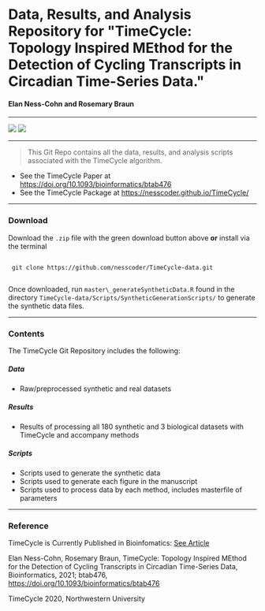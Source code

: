# Data, Results, and Analysis Repository for "TimeCycle: Topology Inspired MEthod for the Detection of Cycling Transcripts in Circadian Time-Series Data."

#### Elan Ness-Cohn and Rosemary Braun

------------------------------------------------------------------------

<!-- badges: start -->
[![](https://img.shields.io/badge/10.1093/bioinformatics/btab476-yellow.svg)](https://doi.org/10.1093/bioinformatics/btab476)
[![](https://img.shields.io/github/repo-size/nesscoder/TimeCycle-data)](https://github.com/nesscoder/TimeCycle-data)
<!-- badges: end -->

------------------------------------------------------------------------

> This Git Repo contains all the data, results, and analysis scripts associated with the TimeCycle algorithm.

-   See the TimeCycle Paper at <https://doi.org/10.1093/bioinformatics/btab476>
-   See the TimeCycle Package at <https://nesscoder.github.io/TimeCycle/>

------------------------------------------------------------------------

### Download

Download the `.zip` file with the green download button above **or** install via the terminal

```{r}
 
 git clone https://github.com/nesscoder/TimeCycle-data.git
 
```

Once downloaded, run `master\_generateSyntheticData.R` found in the directory `TimeCycle-data/Scripts/SyntheticGenerationScripts/` to generate the synthetic data files.

------------------------------------------------------------------------

### Contents

The TimeCycle Git Repository includes the following:

##### Data

-   Raw/preprocessed synthetic and real datasets

##### Results

-   Results of processing all 180 synthetic and 3 biological datasets with TimeCycle and accompany methods

##### Scripts

-   Scripts used to generate the synthetic data
-   Scripts used to generate each figure in the manuscript
-   Scripts used to process data by each method, includes masterfile of parameters

------------------------------------------------------------------------

### Reference

TimeCycle is Currently Published in Bioinfomatics: [See Article](https://doi.org/10.1093/bioinformatics/btab476)

Elan Ness-Cohn, Rosemary Braun, TimeCycle: Topology Inspired MEthod for the Detection of Cycling Transcripts in Circadian Time-Series Data, Bioinformatics, 2021; btab476, https://doi.org/10.1093/bioinformatics/btab476

TimeCycle 2020, Northwestern University
